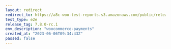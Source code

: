 ```yaml
---
layout: redirect
redirect_to: https://a8c-woo-test-reports.s3.amazonaws.com/public/release/7.8.0-rc.1/woocommerce-payments/e2e/index.html
test_type: e2e
release_tag: 7.8.0-rc.1
env_description: "woocommerce-payments"
created_at: "2023-06-06T09:34:43Z"
passed: false
---
```

